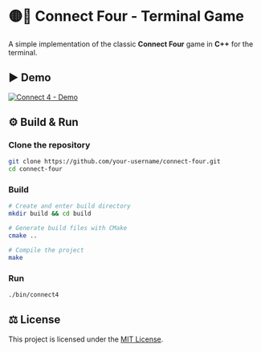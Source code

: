 # 🟡🔴 Connect Four - Terminal Game

A simple implementation of the classic **Connect Four** game in **C++** for the terminal.  

## ▶️ Demo
[![Connect 4 - Demo](<img width="1280" height="720" alt="CONNECT 4" src="https://github.com/user-attachments/assets/43d81081-be24-4a3b-8d64-43d904c8e799" />
)](https://youtu.be/HOrA5nEC7xU)

## ⚙️ Build & Run

### Clone the repository  
```bash
git clone https://github.com/your-username/connect-four.git
cd connect-four
```
### Build
```bash
# Create and enter build directory
mkdir build && cd build

# Generate build files with CMake
cmake ..

# Compile the project
make
```
### Run
```bash
./bin/connect4
```

## ⚖️ License
This project is licensed under the [MIT License](LICENSE).

